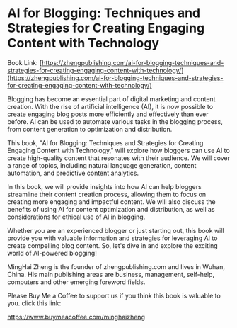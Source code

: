# AI for Blogging: Techniques and Strategies for Creating Engaging Content with Technology

Book Link: [https://zhengpublishing.com/ai-for-blogging-techniques-and-strategies-for-creating-engaging-content-with-technology/](https://zhengpublishing.com/ai-for-blogging-techniques-and-strategies-for-creating-engaging-content-with-technology/)

Blogging has become an essential part of digital marketing and content creation. With the rise of artificial intelligence (AI), it is now possible to create engaging blog posts more efficiently and effectively than ever before. AI can be used to automate various tasks in the blogging process, from content generation to optimization and distribution.

This book, "AI for Blogging: Techniques and Strategies for Creating Engaging Content with Technology," will explore how bloggers can use AI to create high-quality content that resonates with their audience. We will cover a range of topics, including natural language generation, content automation, and predictive content analytics.

In this book, we will provide insights into how AI can help bloggers streamline their content creation process, allowing them to focus on creating more engaging and impactful content. We will also discuss the benefits of using AI for content optimization and distribution, as well as considerations for ethical use of AI in blogging.

Whether you are an experienced blogger or just starting out, this book will provide you with valuable information and strategies for leveraging AI to create compelling blog content. So, let's dive in and explore the exciting world of AI-powered blogging!

MingHai Zheng is the founder of zhengpublishing.com and lives in Wuhan, China. His main publishing areas are business, management, self-help, computers and other emerging foreword fields.

Please Buy Me a Coffee to support us if you think this book is valuable to you. click this link:

https://www.buymeacoffee.com/minghaizheng
